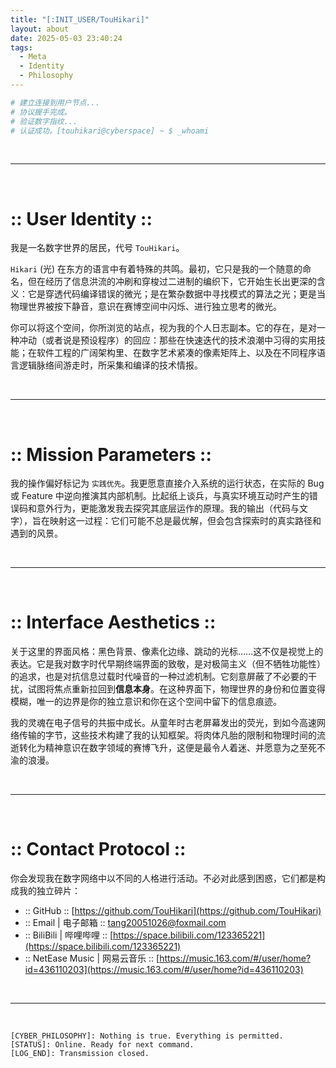 ```yaml
---
title: "[:INIT_USER/TouHikari]"
layout: about
date: 2025-05-03 23:40:24
tags:
  - Meta
  - Identity
  - Philosophy
---
```


```bash
# 建立连接到用户节点...
# 协议握手完成。
# 验证数字指纹...
# 认证成功。[touhikari@cyberspace] ~ $ _whoami
```

<br>

***

<br>

# :: User Identity ::

我是一名数字世界的居民，代号 `TouHikari`。

`Hikari` (光) 在东方的语言中有着特殊的共鸣。最初，它只是我的一个随意的命名，但在经历了信息洪流的冲刷和穿梭过二进制的编织下，它开始生长出更深的含义：它是穿透代码编译错误的微光；是在繁杂数据中寻找模式的算法之光；更是当物理世界被按下静音，意识在赛博空间中闪烁、进行独立思考的微光。

你可以将这个空间，你所浏览的站点，视为我的个人日志副本。它的存在，是对一种冲动（或者说是预设程序）的回应：那些在快速迭代的技术浪潮中习得的实用技能；在软件工程的广阔架构里、在数字艺术紧凑的像素矩阵上、以及在不同程序语言逻辑脉络间游走时，所采集和编译的技术情报。

<!-- more -->

<br>

***

<br>

# :: Mission Parameters ::

我的操作偏好标记为 `实践优先`。我更愿意直接介入系统的运行状态，在实际的 Bug 或 Feature 中逆向推演其内部机制。比起纸上谈兵，与真实环境互动时产生的错误码和意外行为，更能激发我去探究其底层运作的原理。我的输出（代码与文字），旨在映射这一过程：它们可能不总是最优解，但会包含探索时的真实路径和遇到的风景。

<br>

***

<br>

# :: Interface Aesthetics ::

关于这里的界面风格：黑色背景、像素化边缘、跳动的光标……这不仅是视觉上的表达。它是我对数字时代早期终端界面的致敬，是对极简主义（但不牺牲功能性）的追求，也是对抗信息过载时代噪音的一种过滤机制。它刻意屏蔽了不必要的干扰，试图将焦点重新拉回到**信息本身**。在这种界面下，物理世界的身份和位置变得模糊，唯一的边界是你的独立意识和你在这个空间中留下的信息痕迹。

我的灵魂在电子信号的共振中成长。从童年时古老屏幕发出的荧光，到如今高速网络传输的字节，这些技术构建了我的认知框架。将肉体凡胎的限制和物理时间的流逝转化为精神意识在数字领域的赛博飞升，这便是最令人着迷、并愿意为之至死不渝的浪漫。

<br>

***

<br>

# :: Contact Protocol ::

你会发现我在数字网络中以不同的人格进行活动。不必对此感到困惑，它们都是构成我的独立碎片：

*   :: GitHub :: 
    [https://github.com/TouHikari](https://github.com/TouHikari)
*   :: Email | 电子邮箱 :: 
    [tang20051026@foxmail.com](mailto:tang20051026@foxmail.com)
*   :: BiliBili | 哔哩哔哩 :: 
    [https://space.bilibili.com/123365221](https://space.bilibili.com/123365221)
*   :: NetEase Music | 网易云音乐 :: 
    [https://music.163.com/#/user/home?id=436110203](https://music.163.com/#/user/home?id=436110203)

<br>

***

<br>

<!-- # :: System Command Output :: -->

```
[CYBER_PHILOSOPHY]: Nothing is true. Everything is permitted.
[STATUS]: Online. Ready for next command.
[LOG_END]: Transmission closed.
```

<br>
